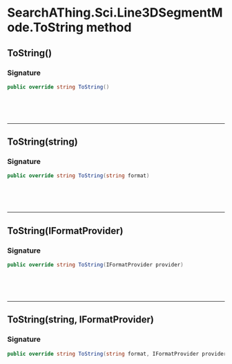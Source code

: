 # SearchAThing.Sci.Line3DSegmentMode.ToString method
## ToString()
### Signature
```csharp
public override string ToString()
```

<p>&nbsp;</p>
<p>&nbsp;</p>
<hr/>

## ToString(string)
### Signature
```csharp
public override string ToString(string format)
```

<p>&nbsp;</p>
<p>&nbsp;</p>
<hr/>

## ToString(IFormatProvider)
### Signature
```csharp
public override string ToString(IFormatProvider provider)
```

<p>&nbsp;</p>
<p>&nbsp;</p>
<hr/>

## ToString(string, IFormatProvider)
### Signature
```csharp
public override string ToString(string format, IFormatProvider provider)
```
